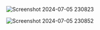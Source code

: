 ![Screenshot 2024-07-05 230823](https://github.com/Jaybghel/ecommerce_cart/assets/139919160/dec1dcc7-ab09-4d04-aec3-00ee872be9bb)



![Screenshot 2024-07-05 230852](https://github.com/Jaybghel/ecommerce_cart/assets/139919160/3e4db524-39de-445a-a427-52b6e7df756a)
